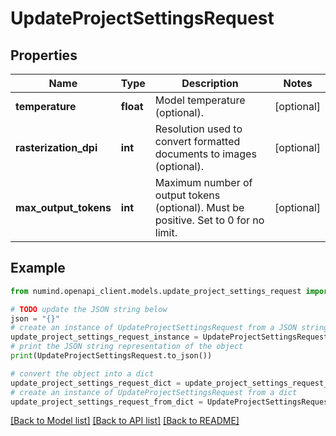 # UpdateProjectSettingsRequest


## Properties

Name | Type | Description | Notes
------------ | ------------- | ------------- | -------------
**temperature** | **float** | Model temperature (optional). | [optional] 
**rasterization_dpi** | **int** | Resolution used to convert formatted documents to images (optional). | [optional] 
**max_output_tokens** | **int** | Maximum number of output tokens (optional). Must be positive. Set to 0 for no limit. | [optional] 

## Example

```python
from numind.openapi_client.models.update_project_settings_request import UpdateProjectSettingsRequest

# TODO update the JSON string below
json = "{}"
# create an instance of UpdateProjectSettingsRequest from a JSON string
update_project_settings_request_instance = UpdateProjectSettingsRequest.from_json(json)
# print the JSON string representation of the object
print(UpdateProjectSettingsRequest.to_json())

# convert the object into a dict
update_project_settings_request_dict = update_project_settings_request_instance.to_dict()
# create an instance of UpdateProjectSettingsRequest from a dict
update_project_settings_request_from_dict = UpdateProjectSettingsRequest.from_dict(update_project_settings_request_dict)
```
[[Back to Model list]](../README.md#documentation-for-models) [[Back to API list]](../README.md#documentation-for-api-endpoints) [[Back to README]](../README.md)


